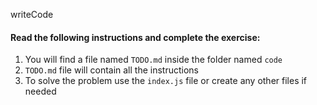 writeCode
<!-- ..... -->

#### Read the following instructions and complete the exercise:

1. You will find a file named `TODO.md` inside the folder named `code`
2. `TODO.md` file will contain all the instructions
3. To solve the problem use the `index.js` file or create any other files if needed
